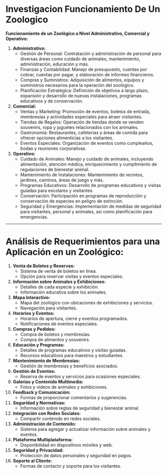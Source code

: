 #  Investigacion Funcionamiento De Un Zoologico

**Funcionamiento de un Zoológico a Nivel Administrativo, Comercial y Operativo:**

1. **Administrativo:**
   - Gestión de Personal: Contratación y administración de personal para diversas áreas como cuidado de animales, mantenimiento, administración, educación y más.
   - Finanzas y Contabilidad: Manejo de presupuesto, cuentas por cobrar, cuentas por pagar, y elaboración de informes financieros.
   - Compras y Suministros: Adquisición de alimentos, equipos y suministros necesarios para la operación del zoológico.
   - Planificación Estratégica: Definición de objetivos a largo plazo, expansión y desarrollo de nuevas instalaciones, programas educativos y de conservación.
2. **Comercial:**
   - Ventas y Marketing: Promoción de eventos, boletos de entrada, membresías y actividades especiales para atraer visitantes.
   - Tiendas de Regalos: Operación de tiendas donde se venden souvenirs, ropa y juguetes relacionados con los animales.
   - Gastronomía: Restaurantes, cafeterías y áreas de comida para ofrecer opciones alimenticias a los visitantes.
   - Eventos Especiales: Organización de eventos como cumpleaños, bodas y reuniones corporativas.
3. **Operativo:**
   - Cuidado de Animales: Manejo y cuidado de animales, incluyendo alimentación, atención médica, enriquecimiento y cumplimiento de regulaciones de bienestar animal.
   - Mantenimiento de Instalaciones: Mantenimiento de recintos, jardines, caminos, áreas de juego y más.
   - Programas Educativos: Desarrollo de programas educativos y visitas guiadas para escolares y visitantes.
   - Conservación: Participación en programas de reproducción y conservación de especies en peligro de extinción.
   - Seguridad y Emergencias: Implementación de medidas de seguridad para visitantes, personal y animales, así como planificación para emergencias.

---

# Análisis de Requerimientos para una Aplicación en un Zoológico:

1. **Venta de Boletos y Reservas:**
   - Sistema de venta de boletos en línea.
   - Opción para reservar visitas y eventos especiales.
2. **Información sobre Animales y Exhibiciones:**
   - Detalles de cada especie y exhibición.
   - Información educativa sobre los animales.
3. **Mapa Interactivo:**
   - Mapa del zoológico con ubicaciones de exhibiciones y servicios.
   - Navegación para visitantes.
4. **Horarios y Eventos:**
   - Horarios de apertura, cierre y eventos programados.
   - Notificaciones de eventos especiales.
5. **Compras y Pedidos:**
   - Compra de boletos y membresías.
   - Compra de alimentos y souvenirs.
6. **Educación y Programas:**
   - Detalles de programas educativos y visitas guiadas.
   - Recursos educativos para maestros y estudiantes.
7. **Mantenimiento de Membresías:**
   - Gestión de membresías y beneficios asociados.
8. **Gestión de Eventos:**
   - Reserva de eventos y servicios para ocasiones especiales.
9. **Galerías y Contenido Multimedia:**
   - Fotos y videos de animales y exhibiciones.
10. **Feedback y Comunicación:**
    - Formas de proporcionar comentarios y sugerencias.
11. **Seguridad y Normativas:**
    - Información sobre reglas de seguridad y bienestar animal.
12. **Integración con Redes Sociales:**
    - Compartir contenido en redes sociales.
13. **Administración de Contenido:**
    - Sistema para agregar y actualizar información sobre animales y eventos.
14. **Plataforma Multiplataforma:**
    - Disponibilidad en dispositivos móviles y web.
15. **Seguridad y Privacidad:**
    - Protección de datos personales y seguridad en pagos.
16. **Soporte al Cliente:**
    - Formas de contacto y soporte para los visitantes.